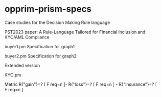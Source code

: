 # opprim-prism-specs
Case studies for the Decision Making Rule language

PST2023 paper: A Rule-Language Tailored for Financial Inclusion and KYC/AML Compliance

buyer1.pm
Specification for graph1

buyer2.pm
Specification for graph2

Extended version

KYC.pm

Metric
R{"gain"}=? [ F req=n ]- R{"loss"}=? [ F req=n ] - R{"insurance"}=? [ F req=n ]

